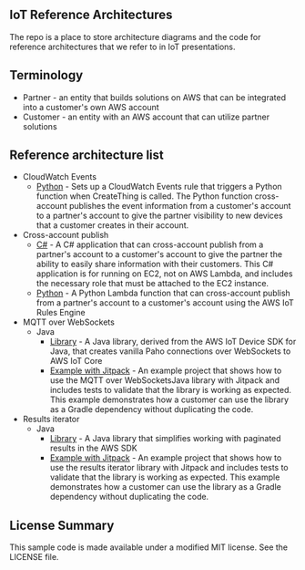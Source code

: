 ## IoT Reference Architectures

The repo is a place to store architecture diagrams and the code for reference architectures that we refer to in IoT presentations.

## Terminology

- Partner - an entity that builds solutions on AWS that can be integrated into a customer's own AWS account
- Customer - an entity with an AWS account that can utilize partner solutions

## Reference architecture list

- CloudWatch Events
  - [Python](cloudwatch-events/python) - Sets up a CloudWatch Events rule that triggers a Python function when CreateThing is called. The Python function cross-account publishes the event information from a customer's account to a partner's account to give the partner visibility to new devices that a customer creates in their account.
- Cross-account publish
  - [C#](cross-account-publish/c-sharp) - A C# application that can cross-account publish from a partner's account to a customer's account to give the partner the ability to easily share information with their customers. This C# application is for running on EC2, not on AWS Lambda, and includes the necessary role that must be attached to the EC2 instance.
  - [Python](cross-account-publish/python) - A Python Lambda function that can cross-account publish from a partner's account to a customer's account using the AWS IoT Rules Engine
- MQTT over WebSockets
  - Java
    - [Library](mqtt-over-websockets/java) - A Java library, derived from the AWS IoT Device SDK for Java, that creates vanilla Paho connections over WebSockets to AWS IoT Core
    - [Example with Jitpack](mqtt-over-websockets-jitpack/java) - An example project that shows how to use the MQTT over WebSocketsJava library with Jitpack and includes tests to validate that the library is working as expected. This example demonstrates how a customer can use the library as a Gradle dependency without duplicating the code.
- Results iterator
  - Java
    - [Library](results-iterator/java) - A Java library that simplifies working with paginated results in the AWS SDK
    - [Example with Jitpack](results-iterator-jitpack/java) - An example project that shows how to use the results iterator library with Jitpack and includes tests to validate that the library is working as expected. This example demonstrates how a customer can use the library as a Gradle dependency without duplicating the code.

## License Summary

This sample code is made available under a modified MIT license. See the LICENSE file.
